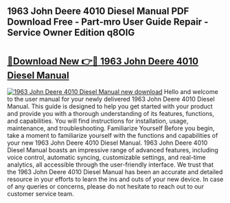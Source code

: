 ## 1963 John Deere 4010 Diesel Manual PDF Download Free - Part-mro User Guide Repair - Service Owner Edition q8OlG

# <h2><a href="http://bc52318.oget.top/?id=1963+John+Deere+4010+Diesel+Manual">🔗Download New 👉🔴 1963 John Deere 4010 Diesel Manual</a></h2>

[![1963 John Deere 4010 Diesel Manual new download](https://i.imgur.com/5g1atiW.png)](http://bc52318.oget.top/?id=1963+John+Deere+4010+Diesel+Manual)
Hello and welcome to the user manual for your newly delivered 1963 John Deere 4010 Diesel Manual. This guide is designed to help you get started with your product and provide you with a thorough understanding of its features, functions, and capabilities. You will find instructions for installation, usage, maintenance, and troubleshooting. Familiarize Yourself Before you begin, take a moment to familiarize yourself with the functions and capabilities of your new 1963 John Deere 4010 Diesel Manual. 1963 John Deere 4010 Diesel Manual boasts an impressive range of advanced features, including voice control, automatic syncing, customizable settings, and real-time analytics, all accessible through the user-friendly interface. We trust that the 1963 John Deere 4010 Diesel Manual has been an accurate and detailed resource in your efforts to learn the ins and outs of your new device. In case of any queries or concerns, please do not hesitate to reach out to our customer service team.
